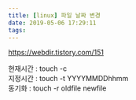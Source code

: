 ```yaml
---
title: [linux] 파일 날짜 변경
date: 2019-05-06 17:29:11
tags:
---
```

<https://webdir.tistory.com/151>  

현재시간 : touch -c  
지정시간 : touch -t YYYYMMDDhhmm  
동기화 : touch -r oldfile newfile  

<!-- more -->